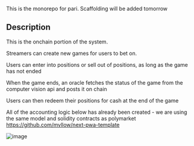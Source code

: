 This is the monorepo for pari. Scaffolding will be added tomorrow

## Description
This is the onchain portion of the system.

Streamers can create new games for users to bet on.

Users can enter into positions or sell out of positions, as long as the game has not ended

When the game ends, an oracle fetches the status of the game from the computer vision api and posts it on chain

Users can then redeem their positions for cash at the end of the game

All of the accounting logic below has already been created - we are using the same model and solidity contracts as polymarket
https://github.com/mvllow/next-pwa-template

![image](https://github.com/edgeless-network/pari/assets/156271310/b3df24e6-14a7-4eec-92c7-e9552b295852)
